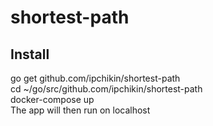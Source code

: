 # shortest-path

## Install
go get github.com/ipchikin/shortest-path  
cd ~/go/src/github.com/ipchikin/shortest-path  
docker-compose up  
The app will then run on localhost